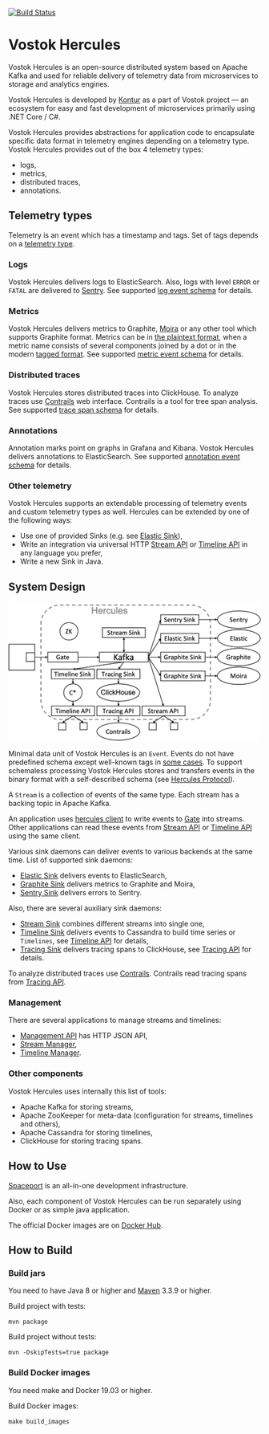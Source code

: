 [![Build Status](https://travis-ci.com/vostok/hercules.svg?branch=master)](https://travis-ci.com/vostok/hercules)

# Vostok Hercules
Vostok Hercules is an open-source distributed system
based on Apache Kafka and used for reliable delivery of telemetry data from microservices
to storage and analytics engines.

Vostok Hercules is developed by [Kontur](https://github.com/skbkontur) as a part of Vostok project —
an ecosystem for easy and fast development of microservices primarily using .NET Core / C#.

Vostok Hercules provides abstractions for application code
to encapsulate specific data format in telemetry engines depending on a telemetry type.
Vostok Hercules provides out of the box 4 telemetry types:
* logs,
* metrics,
* distributed traces,
* annotations.

## Telemetry types
Telemetry is an event which has a timestamp and tags.
Set of tags depends on a [telemetry type](doc/event-schema/README.md).

### Logs
Vostok Hercules delivers logs to ElasticSearch.
Also, logs with level `ERROR` or `FATAL` are delivered to [Sentry](https://github.com/getsentry/sentry).
See supported [log event schema](doc/event-schema/log-event-schema.md) for details.

### Metrics
Vostok Hercules delivers metrics to Graphite, [Moira](https://github.com/moira-alert)
or any other tool which supports Graphite format.
Metrics can be in [the plaintext format](https://graphite.readthedocs.io/en/stable/feeding-carbon.html#the-plaintext-protocol),
when a metric name consists of several components joined by a dot
or in the modern [tagged format](https://graphite.readthedocs.io/en/stable/tags.html).
See supported [metric event schema](doc/event-schema/metric-event-schema.md) for details.

### Distributed traces
Vostok Hercules stores distributed traces into ClickHouse.
To analyze traces use [Contrails](https://github.com/vostok/contrails.web) web interface.
Contrails is a tool for tree span analysis.
See supported [trace span schema](doc/event-schema/trace-span-schema.md) for details.

### Annotations
Annotation marks point on graphs in Grafana and Kibana.
Vostok Hercules delivers annotations to ElasticSearch.
See supported [annotation event schema](doc/event-schema/annotation-event-schema.md) for details.

### Other telemetry
Vostok Hercules supports an extendable processing of telemetry events and custom telemetry types as well.
Hercules can be extended by one of the following ways:
* Use one of provided Sinks (e.g. see [Elastic Sink](hercules-elastic-sink/README.md)),
* Write an integration via universal HTTP [Stream API](hercules-stream-api/README.md) or [Timeline API](hercules-timeline-api/README.md) in any language you prefer,
* Write a new Sink in Java.

## System Design
![System Design](system-design.png)

Minimal data unit of Vostok Hercules is an `Event`.
Events do not have predefined schema except well-known tags in [some cases](doc/event-schema/README.md).
To support schemaless processing Vostok Hercules stores and transfers events
in the binary format with a self-described schema (see [Hercules Protocol](hercules-protocol/README.md)).

A `Stream` is a collection of events of the same type.
Each stream has a backing topic in Apache Kafka.

An application uses [hercules client](https://github.com/vostok/hercules.client)
to write events to [Gate](hercules-gate/README.md) into streams.
Other applications can read these events from [Stream API](hercules-stream-api/README.md)
or [Timeline API](hercules-timeline-api/README.md) using the same client.

Various sink daemons can deliver events to various backends at the same time.
List of supported sink daemons:
* [Elastic Sink](hercules-elastic-sink/README.md) delivers events to ElasticSearch,
* [Graphite Sink](hercules-graphite-sink/README.md) delivers metrics to Graphite and Moira,
* [Sentry Sink](hercules-sentry-sink/README.md) delivers errors to Sentry.

Also, there are several auxiliary sink daemons:
* [Stream Sink](hercules-stream-sink/README.md) combines different streams into single one,
* [Timeline Sink](hercules-timeline-sink/README.md) delivers events to Cassandra
to build time series or `Timelines`, see [Timeline API](hercules-timeline-api/README.md) for details,
* [Tracing Sink](hercules-tracing-sink-clickhouse/README.md) delivers tracing spans to ClickHouse,
see [Tracing API](hercules-tracing-api/README.md) for details.

To analyze distributed traces use [Contrails](https://github.com/vostok/contrails.web).
Contrails read tracing spans from [Tracing API](hercules-tracing-api/README.md).

### Management
There are several applications to manage streams and timelines:
* [Management API](hercules-management-api/README.md) has HTTP JSON API,
* [Stream Manager](hercules-stream-manager/README.md),
* [Timeline Manager](hercules-timeline-manager/README.md).

### Other components
Vostok Hercules uses internally this list of tools:
* Apache Kafka for storing streams,
* Apache ZooKeeper for meta-data (configuration for streams, timelines and others),
* Apache Cassandra for storing timelines,
* ClickHouse for storing tracing spans.

## How to Use
[Spaceport](https://github.com/vostok/spaceport) is an all-in-one development infrastructure.

Also, each component of Vostok Hercules can be run separately using Docker
or as simple java application.

The official Docker images are on [Docker Hub](https://hub.docker.com/u/vstk).

## How to Build
### Build jars
You need to have Java 8 or higher and [Maven](https://maven.apache.org) 3.3.9 or higher.

Build project with tests:
```
mvn package
```

Build project without tests:
```
mvn -DskipTests=true package
```

### Build Docker images
You need make and Docker 19.03 or higher.

Build Docker images:
```
make build_images
```
